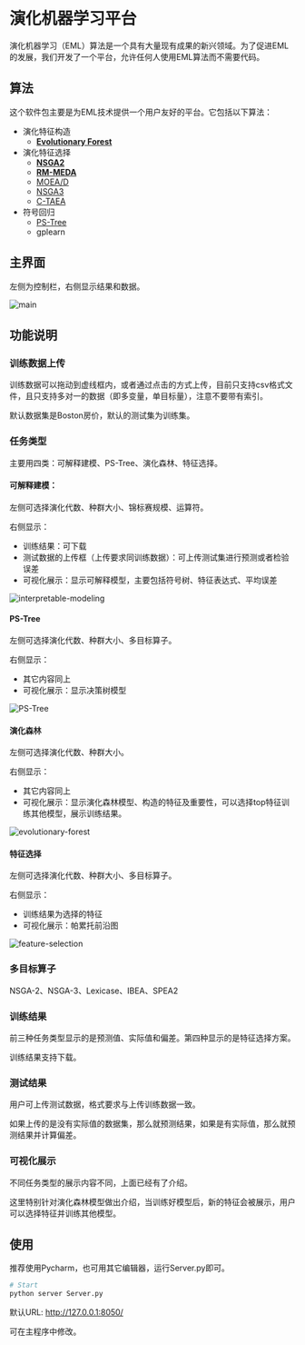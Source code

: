 # 演化机器学习平台

演化机器学习（EML）算法是一个具有大量现有成果的新兴领域。为了促进EML的发展，我们开发了一个平台，允许任何人使用EML算法而不需要代码。

## 算法

这个软件包主要是为EML技术提供一个用户友好的平台。它包括以下算法：

* 演化特征构造
    * [**Evolutionary Forest**](https://ieeexplore.ieee.org/document/9656554)
* 演化特征选择
    * [**NSGA2**](https://ieeexplore.ieee.org/document/996017)
    * [**RM-MEDA**](https://ieeexplore.ieee.org/document/4358761)
    * [MOEA/D](https://ieeexplore.ieee.org/document/4358754)
    * [NSGA3](https://ieeexplore.ieee.org/document/6600851)
    * [C-TAEA](https://ieeexplore.ieee.org/document/8413136)
* 符号回归
  * [PS-Tree](https://www.sciencedirect.com/science/article/pii/S2210650222000335)
  * gplearn

## 主界面

左侧为控制栏，右侧显示结果和数据。

![main](./figure/main.png)

## 功能说明

### 训练数据上传

训练数据可以拖动到虚线框内，或者通过点击的方式上传，目前只支持csv格式文件，且只支持多对一的数据（即多变量，单目标量），注意不要带有索引。

默认数据集是Boston房价，默认的测试集为训练集。

### 任务类型

主要用四类：可解释建模、PS-Tree、演化森林、特征选择。

#### **可解释建模：**

左侧可选择演化代数、种群大小、锦标赛规模、运算符。

右侧显示：

- 训练结果：可下载
- 测试数据的上传框（上传要求同训练数据）：可上传测试集进行预测或者检验误差
- 可视化展示：显示可解释模型，主要包括符号树、特征表达式、平均误差

![interpretable-modeling](./figure/interpretable-modeling.png)

#### PS-Tree

左侧可选择演化代数、种群大小、多目标算子。

右侧显示：

- 其它内容同上
- 可视化展示：显示决策树模型

![PS-Tree](./figure/PS-Tree.png)

#### 演化森林

左侧可选择演化代数、种群大小。

右侧显示：

- 其它内容同上
- 可视化展示：显示演化森林模型、构造的特征及重要性，可以选择top特征训练其他模型，展示训练结果。

![evolutionary-forest](./figure/evolutionary-forest.png)

#### 特征选择

左侧可选择演化代数、种群大小、多目标算子。

右侧显示：

- 训练结果为选择的特征
- 可视化展示：帕累托前沿图

![feature-selection](./figure/feature-selection.png)

### 多目标算子

NSGA-2、NSGA-3、Lexicase、IBEA、SPEA2

### 训练结果

前三种任务类型显示的是预测值、实际值和偏差。第四种显示的是特征选择方案。

训练结果支持下载。

### 测试结果

用户可上传测试数据，格式要求与上传训练数据一致。

如果上传的是没有实际值的数据集，那么就预测结果，如果是有实际值，那么就预测结果并计算偏差。

### 可视化展示

不同任务类型的展示内容不同，上面已经有了介绍。

这里特别针对演化森林模型做出介绍，当训练好模型后，新的特征会被展示，用户可以选择特征并训练其他模型。

## 使用

推荐使用Pycharm，也可用其它编辑器，运行Server.py即可。

```bash
# Start
python server Server.py
```

默认URL: http://127.0.0.1:8050/

可在主程序中修改。

